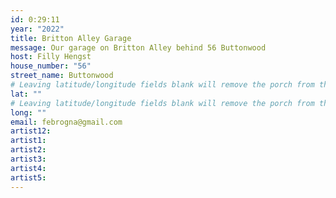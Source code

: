 ```yaml
---
id: 0:29:11
year: "2022"
title: Britton Alley Garage
message: Our garage on Britton Alley behind 56 Buttonwood
host: Filly Hengst
house_number: "56"
street_name: Buttonwood
# Leaving latitude/longitude fields blank will remove the porch from the Porchfest map.
lat: ""
# Leaving latitude/longitude fields blank will remove the porch from the Porchfest map.
long: ""
email: febrogna@gmail.com
artist12:
artist1:
artist2:
artist3:
artist4:
artist5:
---
```

